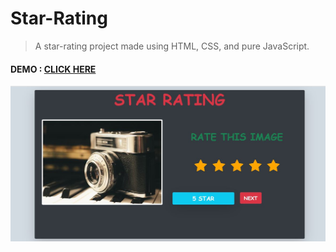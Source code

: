 # Star-Rating

>A star-rating project made using HTML, CSS, and pure JavaScript.

#### DEMO : [CLICK HERE](https://surajdobhal.github.io/Star-Rating/ "Star-Rating")

![Markdown Logo](https://github.com/surajdobhal/Star-Rating/blob/master/Capture.JPG)

